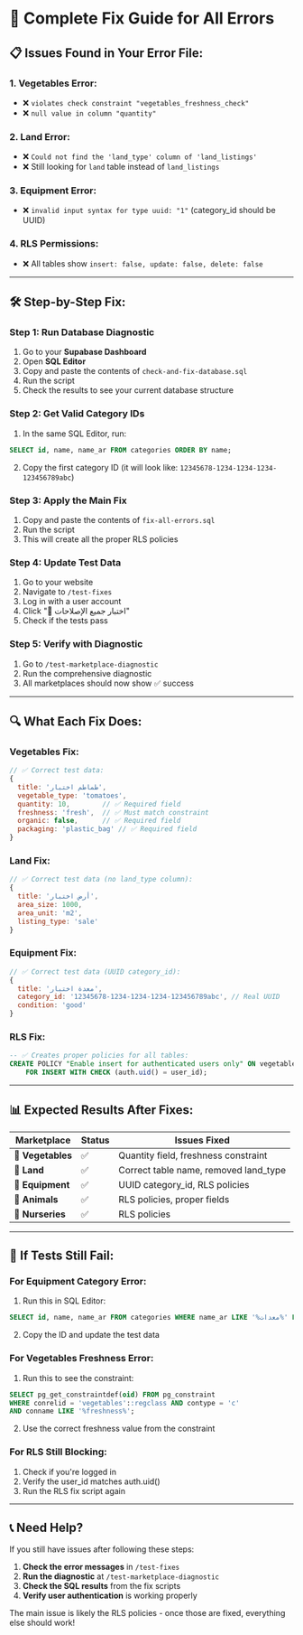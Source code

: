 # 🔧 Complete Fix Guide for All Errors

## 📋 **Issues Found in Your Error File:**

### 1. **Vegetables Error:**
- ❌ `violates check constraint "vegetables_freshness_check"`
- ❌ `null value in column "quantity"`

### 2. **Land Error:**
- ❌ `Could not find the 'land_type' column of 'land_listings'`
- ❌ Still looking for `land` table instead of `land_listings`

### 3. **Equipment Error:**
- ❌ `invalid input syntax for type uuid: "1"` (category_id should be UUID)

### 4. **RLS Permissions:**
- ❌ All tables show `insert: false, update: false, delete: false`

---

## 🛠️ **Step-by-Step Fix:**

### **Step 1: Run Database Diagnostic**
1. Go to your **Supabase Dashboard**
2. Open **SQL Editor**
3. Copy and paste the contents of `check-and-fix-database.sql`
4. Run the script
5. Check the results to see your current database structure

### **Step 2: Get Valid Category IDs**
1. In the same SQL Editor, run:
```sql
SELECT id, name, name_ar FROM categories ORDER BY name;
```
2. Copy the first category ID (it will look like: `12345678-1234-1234-1234-123456789abc`)

### **Step 3: Apply the Main Fix**
1. Copy and paste the contents of `fix-all-errors.sql`
2. Run the script
3. This will create all the proper RLS policies

### **Step 4: Update Test Data**
1. Go to your website
2. Navigate to `/test-fixes`
3. Log in with a user account
4. Click "🚀 اختبار جميع الإصلاحات"
5. Check if the tests pass

### **Step 5: Verify with Diagnostic**
1. Go to `/test-marketplace-diagnostic`
2. Run the comprehensive diagnostic
3. All marketplaces should now show ✅ success

---

## 🔍 **What Each Fix Does:**

### **Vegetables Fix:**
```javascript
// ✅ Correct test data:
{
  title: 'طماطم اختبار',
  vegetable_type: 'tomatoes',
  quantity: 10,        // ✅ Required field
  freshness: 'fresh',  // ✅ Must match constraint
  organic: false,      // ✅ Required field
  packaging: 'plastic_bag' // ✅ Required field
}
```

### **Land Fix:**
```javascript
// ✅ Correct test data (no land_type column):
{
  title: 'أرض اختبار',
  area_size: 1000,
  area_unit: 'm2',
  listing_type: 'sale'
}
```

### **Equipment Fix:**
```javascript
// ✅ Correct test data (UUID category_id):
{
  title: 'معدة اختبار',
  category_id: '12345678-1234-1234-1234-123456789abc', // Real UUID
  condition: 'good'
}
```

### **RLS Fix:**
```sql
-- ✅ Creates proper policies for all tables:
CREATE POLICY "Enable insert for authenticated users only" ON vegetables
    FOR INSERT WITH CHECK (auth.uid() = user_id);
```

---

## 📊 **Expected Results After Fixes:**

| Marketplace | Status | Issues Fixed |
|-------------|--------|--------------|
| 🍅 **Vegetables** | ✅ | Quantity field, freshness constraint |
| 🌾 **Land** | ✅ | Correct table name, removed land_type |
| 🚜 **Equipment** | ✅ | UUID category_id, RLS policies |
| 🐄 **Animals** | ✅ | RLS policies, proper fields |
| 🌱 **Nurseries** | ✅ | RLS policies |

---

## 🚨 **If Tests Still Fail:**

### **For Equipment Category Error:**
1. Run this in SQL Editor:
```sql
SELECT id, name, name_ar FROM categories WHERE name_ar LIKE '%معدات%' LIMIT 1;
```
2. Copy the ID and update the test data

### **For Vegetables Freshness Error:**
1. Run this to see the constraint:
```sql
SELECT pg_get_constraintdef(oid) FROM pg_constraint 
WHERE conrelid = 'vegetables'::regclass AND contype = 'c' 
AND conname LIKE '%freshness%';
```
2. Use the correct freshness value from the constraint

### **For RLS Still Blocking:**
1. Check if you're logged in
2. Verify the user_id matches auth.uid()
3. Run the RLS fix script again

---

## 📞 **Need Help?**

If you still have issues after following these steps:

1. **Check the error messages** in `/test-fixes`
2. **Run the diagnostic** at `/test-marketplace-diagnostic`
3. **Check the SQL results** from the fix scripts
4. **Verify user authentication** is working properly

The main issue is likely the RLS policies - once those are fixed, everything else should work! 